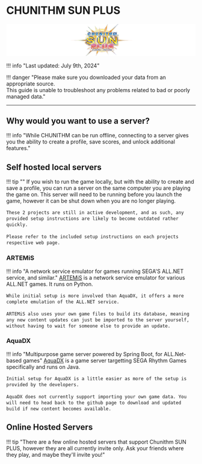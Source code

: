 # CHUNITHM SUN PLUS

<img src="/img/chunithmsunplus/sunplus.png">

!!! info "Last updated: July 9th, 2024"

!!! danger "Please make sure you downloaded your data from an appropriate source.<br>This guide is unable to troubleshoot any problems related to bad or poorly managed data."

***

## Why would you want to use a server?

!!! info "While CHUNITHM can be run offline, connecting to a server gives you the ability to create a profile, save scores, and unlock additional features."

## Self hosted local servers

!!! tip ""
    If you wish to run the game locally, but with the ability to create and save a profile, you can run a server on the same computer you are playing the game on. This server will need to be running before you launch the game, however it can be shut down when you are no longer playing.  

    These 2 projects are still in active development, and as such, any provided setup instructions are likely to become outdated rather quickly.  

    Please refer to the included setup instructions on each projects respective web page.

### ARTEMiS

!!! info "A network service emulator for games running SEGA'S ALL.NET service, and similar."
    [ARTEMiS](https://gitea.tendokyu.moe/Hay1tsme/artemis) is a network service emulator for various ALL.NET games. It runs on Python.  

    While initial setup is more involved than AquaDX, it offers a more complete emulation of the ALL.NET service.  

    ARTEMiS also uses your own game files to build its database, meaning any new content updates can just be imported to the server yourself, without having to wait for someone else to provide an update.

### AquaDX

!!! info "Multipurpose game server powered by Spring Boot, for ALL.Net-based games"
    [AquaDX](https://github.com/hykilpikonna/AquaDX) is a game server targetting SEGA Rhythm Games specifically and runs on Java.  

    Initial setup for AquaDX is a little easier as more of the setup is provided by the developers.  

    AquaDX does not currently support importing your own game data. You will need to head back to the github page to download and updated build if new content becomes available.

## Online Hosted Servers

!!! tip "There are a few online hosted servers that support Chunithm SUN PLUS, however they are all currently invite only. Ask your friends where they play, and maybe they'll invite you!"